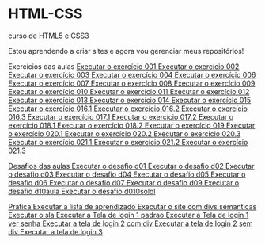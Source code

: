 # HTML-CSS
 curso de HTML5 e CSS3

 Estou aprendendo a criar sites e agora vou gerenciar meus repositórios!

Exercícios das aulas
<a href="https://ratticaio.github.io/HTML-CSS/Exercicios/ex001/index.html"> Executar o exercício 001
<a href="https://ratticaio.github.io/HTML-CSS/Exercicios/ex002/index.html"> Executar o exercício 002
<a href="https://ratticaio.github.io/HTML-CSS/Exercicios/ex003/index.html"> Executar o exercício 003
<a href="https://ratticaio.github.io/HTML-CSS/Exercicios/ex004/index.html"> Executar o exercício 004
<a href="https://ratticaio.github.io/HTML-CSS/Exercicios/ex006/index.html"> Executar o exercício 006
<a href="https://ratticaio.github.io/HTML-CSS/Exercicios/ex007/index.html"> Executar o exercício 007
<a href="https://ratticaio.github.io/HTML-CSS/Exercicios/ex008/index.html"> Executar o exercício 008
<a href="https://ratticaio.github.io/HTML-CSS/Exercicios/ex009/index.html"> Executar o exercício 009
<a href="https://ratticaio.github.io/HTML-CSS/Exercicios/ex010/index.html"> Executar o exercício 010
<a href="https://ratticaio.github.io/HTML-CSS/Exercicios/ex011/index.html"> Executar o exercício 011
<a href="https://ratticaio.github.io/HTML-CSS/Exercicios/ex012/index.html"> Executar o exercício 012
<a href="https://ratticaio.github.io/HTML-CSS/Exercicios/ex013/index.html"> Executar o exercício 013
<a href="https://ratticaio.github.io/HTML-CSS/Exercicios/ex014/index.html"> Executar o exercício 014
<a href="https://ratticaio.github.io/HTML-CSS/Exercicios/ex015/index.html"> Executar o exercício 015
<a href="https://ratticaio.github.io/HTML-CSS/Exercicios/ex016/cor01.html"> Executar o exercício 016.1
<a href="https://ratticaio.github.io/HTML-CSS/Exercicios/ex016/cor02.html"> Executar o exercício 016.2
<a href="https://ratticaio.github.io/HTML-CSS/Exercicios/ex016/cor03.html"> Executar o exercício 016.3
<a href="https://ratticaio.github.io/HTML-CSS/Exercicios/ex017/fonte01.html">Executar o exercício 017.1
<a href="https://ratticaio.github.io/HTML-CSS/Exercicios/ex017/fonte02.html">Executar o exercício 017.2
<a href="https://ratticaio.github.io/HTML-CSS/Exercicios/ex018/font01.html"> Executar o exercício 018.1
<a href="https://ratticaio.github.io/HTML-CSS/Exercicios/ex018/font02.html"> Executar o exercício 018.2
<a href="https://ratticaio.github.io/HTML-CSS/Exercicios/ex019/seletor01.htm"> Executar o exercício 019
<a href="https://ratticaio.github.io/HTML-CSS/Exercicios/ex020/hover.html"> Executar o exercício 020.1
<a href="https://ratticaio.github.io/HTML-CSS/Exercicios/ex020/links.html"> Executar o exercício 020.2
<a href="https://ratticaio.github.io/HTML-CSS/Exercicios/ex020/pseudoclasse"> Executar o exercício 020.3
<a href="https://ratticaio.github.io/HTML-CSS/Exercicios/ex021/caixa01.html"> Executar o exercício 021.1
<a href="https://ratticaio.github.io/HTML-CSS/Exercicios/ex021/caixa02.html"> Executar o exercício 021.2
<a href="https://ratticaio.github.io/HTML-CSS/Exercicios/ex021/caixa03.html"> Executar o exercício 021.3

Desafios das aulas
<a href="https://ratticaio.github.io/HTML-CSS/Desafios/d001/index.html"> Executar o desafio d01
<a href="https://ratticaio.github.io/HTML-CSS/Desafios/d002/index.html"> Executar o desafio d02
<a href="https://ratticaio.github.io/HTML-CSS/Desafios/d003/index.html"> Executar o desafio d03
<a href="https://ratticaio.github.io/HTML-CSS/Desafios/d004/index.html"> Executar o desafio d04
<a href="https://ratticaio.github.io/HTML-CSS/Desafios/d005/index.html"> Executar o desafio d05
<a href="https://ratticaio.github.io/HTML-CSS/Desafios/d006/index.html"> Executar o desafio d06
<a href="https://ratticaio.github.io/HTML-CSS/Desafios/d007/index.html"> Executar o desafio d07
<a href="https://ratticaio.github.io/HTML-CSS/Desafios/d009/index.html"> Executar o desafio d09
<a href="https://ratticaio.github.io/HTML-CSS/Desafios/d010ajuda/ajudaandroid.html"> Executar o desafio d10aula
<a href="https://ratticaio.github.io/HTML-CSS/Desafios/d010solo/android.html"> Executar o desafio d010solol

Pratica 
<a href="https://ratticaio.github.io/HTML-CSS/Pratica/lista de aprendizado/index.html"> Executar a lista de aprendizado
<a href="https://ratticaio.github.io/HTML-CSS/Pratica/site com divs semanticas/index.html"> Executar o site com divs semanticas
<a href="https://ratticaio.github.io/HTML-CSS/Pratica/sla/index.html"> Executar o sla
<a href="https://ratticaio.github.io/HTML-CSS/Pratica/Tela de login 1/tela de login padrao"> Executar a Tela de login 1 padrao
<a href="https://ratticaio.github.io/HTML-CSS/Pratica/Tela de login 1/Tela de login ver senha"> Executar a Tela de login 1 ver senha
<a href="https://ratticaio.github.io/HTML-CSS/Pratica/tela de login 2/com div"> Executar a tela de login 2 com div
<a href="https://ratticaio.github.io/HTML-CSS/Pratica/tela de login 2/sem div"> Executar a tela de login 2 sem div
<a href="https://ratticaio.github.io/HTML-CSS/Pratica/tela de login 3/index.html"> Executar a tela de login 3